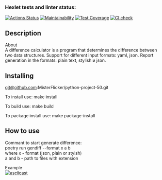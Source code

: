 ### Hexlet tests and linter status:
[![Actions Status](https://github.com/MisterFlicker/python-project-50/workflows/hexlet-check/badge.svg)](https://github.com/MisterFlicker/python-project-50/actions) [![Maintainability](https://api.codeclimate.com/v1/badges/e67979b46b00901c6162/maintainability)](https://codeclimate.com/github/MisterFlicker/python-project-50/maintainability) [![Test Coverage](https://api.codeclimate.com/v1/badges/e67979b46b00901c6162/test_coverage)](https://codeclimate.com/github/MisterFlicker/python-project-50/test_coverage) [![CI check](https://github.com/MisterFlicker/python-project-50/actions/workflows/main.yml/badge.svg)](https://github.com/MisterFlicker/python-project-50/actions/workflows/main.yml)

## Description

About  
A difference calculator is a program that determines the difference between two data structures. Support for different input formats: yaml, json. Report generation in the formats: plain text, stylish и json.

## Installing
git@github.com:MisterFlicker/python-project-50.git

To install use: make install

To build use: make build

To package install use: make package-install

## How to use

Commant to start generate difference:  
poetry run gendiff --format x a b  
where x - format (json, plain or stylsh)  
a and b - path to files with extension

Example  
[![asciicast](https://asciinema.org/a/595888.svg)](https://asciinema.org/a/595888)
